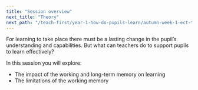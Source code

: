 ```yaml
---
title: "Session overview"
next_title: "Theory"
next_path: "/teach-first/year-1-how-do-pupils-learn/autumn-week-1-ect-theory"
---
```


For learning to take place there must be a lasting change in the pupil’s understanding and capabilities. But what can teachers do to support pupils to learn effectively?

In this session you will explore:

- The impact of the working and long-term memory on learning
- The limitations of the working memory
